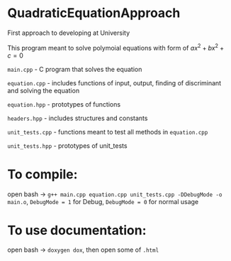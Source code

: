 # QuadraticEquationApproach
First approach to developing at University

This program meant to solve polymoial equations with form of $ax^2 + bx^2 + c = 0$

`main.cpp` - C program that solves the equation 

`equation.cpp` - includes functions of input, output, finding of discriminant and solving the equation

`equation.hpp` - prototypes of functions

`headers.hpp` - includes structures and constants

`unit_tests.cpp` - functions meant to test all methods in `equation.cpp`

`unit_tests.hpp` - prototypes of unit_tests 

# To compile:
open bash -> `g++ main.cpp equation.cpp unit_tests.cpp -DDebugMode -o main.o`, `DebugMode = 1` for Debug, `DebugMode = 0` for normal usage
# To use documentation:
open bash -> `doxygen dox`, then open some of `.html`

